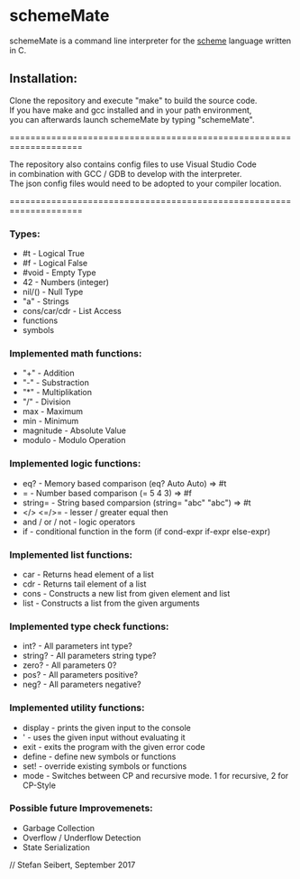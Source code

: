 # schemeMate

schemeMate is a command line interpreter for the [scheme](http://www.scheme.com/tspl4/intro.html#./intro:h1) language written in C. 

## Installation:

Clone the repository and execute "make" to build the source code.  
If you have make and gcc installed and in your path environment,  
you can afterwards launch schemeMate by typing "schemeMate".  

====================================================================

The repository also contains config files to use Visual Studio Code  
in combination with GCC / GDB to develop with the interpreter.  
The json config files would need to be adopted to your compiler location.  

====================================================================

### Types:  
* #t - Logical True
* #f - Logical False
* #void - Empty Type
* 42 - Numbers (integer)
* nil/() - Null Type
* "a" - Strings
* cons/car/cdr - List Access
* functions
* symbols

### Implemented math functions:  
* "+" - Addition
* "-" - Substraction
* "*" - Multiplikation
* "/" - Division
* max - Maximum
* min - Minimum
* magnitude - Absolute Value
* modulo - Modulo Operation

### Implemented logic functions:  
* eq? - Memory based comparison (eq? Auto Auto) => #t
* = - Number based comparison (= 5 4 3) => #f
* string= - String based comparsion (string= "abc" "abc") => #t
* </> <=/>= - lesser / greater equal then
* and / or / not - logic operators
* if - conditional function in the form (if cond-expr if-expr else-expr)

### Implemented list functions:
* car - Returns head element of a list
* cdr - Returns tail element of a list
* cons - Constructs a new list from given element and list
* list - Constructs a list from the given arguments

### Implemented type check functions:  
* int? - All parameters int type?
* string? - All parameters string type?
* zero? - All parameters 0?
* pos? - All parameters positive?
* neg? - All parameters negative?

### Implemented utility functions:  
* display - prints the given input to the console
* ' - uses the given input without evaluating it
* exit - exits the program with the given error code
* define - define new symbols or functions
* set! - override existing symbols or functions
* mode - Switches between CP and recursive mode. 1 for recursive, 2 for CP-Style

### Possible future Improvemenets:
* Garbage Collection
* Overflow / Underflow Detection
* State Serialization

// Stefan Seibert, September 2017
